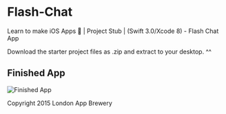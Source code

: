 # Flash-Chat
Learn to make iOS Apps 📱 | Project Stub | (Swift 3.0/Xcode 8) - Flash Chat App

Download the starter project files as .zip and extract to your desktop. ^^

## Finished App
![Finished App](https://github.com/londonappbrewery/Images/blob/master/Flash%20Chat.gif)



Copyright 2015 London App Brewery
